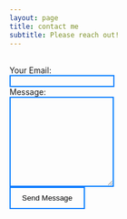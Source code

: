 ```yaml
---
layout: page
title: contact me
subtitle: Please reach out!
---
```


<style>
  .border-text {
  background-color: transparent;
  border: 2px solid #007bff;
  outline: none; 
}
.border-button {
  background-color: transparent;
  border: 2px solid #007bff;
  padding: 10px 20px;
  cursor: pointer;
  outline: none; 
}
.border-button:hover {
  background-color: #007bff;
  color: white;
}
</style>

<div class="container">
    <form action="https://formspree.io/f/mldpdljn" method="POST">
        <div class="form-group">
            <br><label for="email">Your Email:</label>
            <br><input type="email" id="email" name="email" class="border-text" required>
        </div>
        <div class="form-group">
            <label for="message">Message:</label>
            <br><textarea id="message" name="message" class="border-text" rows="10" required></textarea>
        </div>
        <button type="submit" class="border-button">Send Message</button>
    </form>
</div>